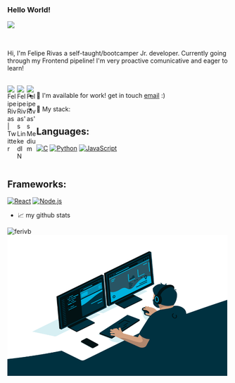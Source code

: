 ### Hello World!

![](https://visitor-badge.glitch.me/badge?page_id=ferivb.ferivb)

<br />

<p allign=left>
Hi, I'm Felipe Rivas a self-taught/bootcamper Jr. developer. Currently going through my Frontend pipeline! I'm very proactive comunicative and eager to learn!
</p>

<br />

<a href="https://twitter.com/NoobDevSaysWhat">
  <img align="left" alt="Felipe Rivas | Twitter" width="22px" src="https://raw.githubusercontent.com/peterthehan/peterthehan/master/assets/twitter.svg" />
</a>
<a href="https://www.linkedin.com/in/felipe-rivas-833863178/">
  <img align="left" alt="Felipe Rivas's LinkedIN" width="22px" src="https://raw.githubusercontent.com/peterthehan/peterthehan/master/assets/linkedin.svg" />
</a>
<a href="https://medium.com/@fe.rivasb">
  <img align="left" alt="Felipe Rivas's Medium" width="22px" src="https://img.icons8.com/ios-glyphs/344/medium-logo.png" />
</a>

- 💼 I'm available for work! get in touch [email](mailto:fe.rivasb@gmail.com) :)

- :floppy_disk: My stack:

## Languages:

<a href="https://en.wikipedia.org/wiki/C_(programming_language)" title="C"><img src="https://github.com/get-icon/geticon/raw/master/icons/c.svg" alt="C" width="21px" height="21px"></a>
<a href="https://www.python.org/" title="Python"><img src="https://github.com/get-icon/geticon/raw/master/icons/python.svg" alt="Python" width="21px" height="21px"></a>
<a href="https://developer.mozilla.org/en-US/docs/Web/JavaScript" title="JavaScript"><img src="https://github.com/get-icon/geticon/raw/master/icons/javascript.svg" alt="JavaScript" width="21px" height="21px"></a>

<br />

## Frameworks: 

<a href="https://reactjs.org/" title="React"><img src="https://github.com/get-icon/geticon/raw/master/icons/react.svg" alt="React" width="21px" height="21px"></a>
<a href="https://nodejs.org/" title="Node.js"><img src="https://github.com/get-icon/geticon/raw/master/icons/nodejs-icon.svg" alt="Node.js" width="21px" height="21px"></a>
  


- 📈 my github stats

<p align="left"> <img src="https://github-readme-stats.vercel.app/api?username=ferivb&show_icons=true&theme=gotham" alt="ferivb" />



  <img align="center" alt="GIF" src="https://github.com/ferivb/ferivb/blob/main/code.gif?raw=true" width="500" height="320" />
  
